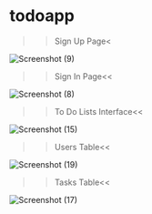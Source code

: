 # todoapp

>>Sign Up Page<

![Screenshot (9)](https://user-images.githubusercontent.com/77440941/210231203-6244a702-d065-4f12-b8c6-e7864f261e8b.png)



>>Sign In Page<<

![Screenshot (8)](https://user-images.githubusercontent.com/77440941/210230803-0719f734-ece6-4643-a0fd-565cc0cb4d15.png)


>>To Do Lists Interface<<

![Screenshot (15)](https://user-images.githubusercontent.com/77440941/210231965-9aaf1e7e-672a-4773-ad3c-1194d842477e.png)


>>Users Table<<

![Screenshot (19)](https://user-images.githubusercontent.com/77440941/210231973-59755ab7-a07e-427d-9e07-f0a0f5d0a39b.png)

>>Tasks Table<<

![Screenshot (17)](https://user-images.githubusercontent.com/77440941/210231978-46a6132a-fc2d-4473-8936-772ef04ebe7a.png)

